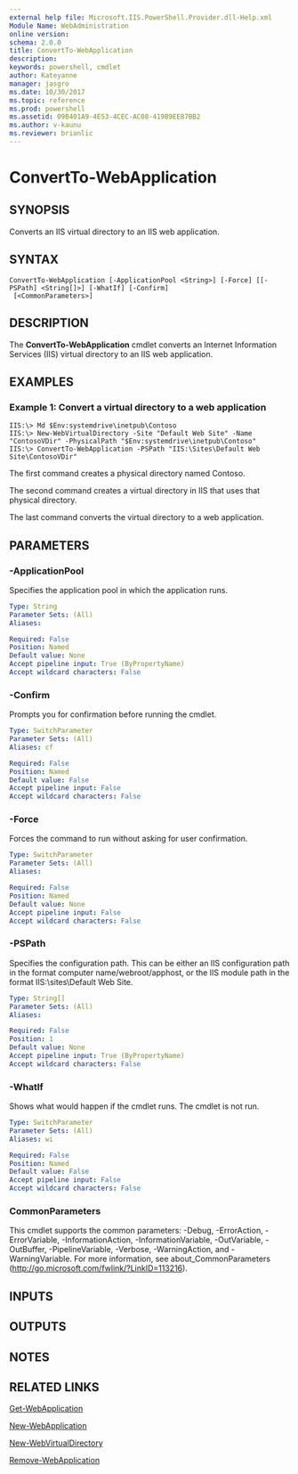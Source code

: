 ```yaml
---
external help file: Microsoft.IIS.PowerShell.Provider.dll-Help.xml
Module Name: WebAdministration
online version: 
schema: 2.0.0
title: ConvertTo-WebApplication
description: 
keywords: powershell, cmdlet
author: Kateyanne
manager: jasgro
ms.date: 10/30/2017
ms.topic: reference
ms.prod: powershell
ms.assetid: 09B401A9-4E53-4CEC-AC08-419B9EE87BB2
ms.author: v-kaunu
ms.reviewer: brianlic
---
```


# ConvertTo-WebApplication

## SYNOPSIS
Converts an IIS virtual directory to an IIS web application.

## SYNTAX

```
ConvertTo-WebApplication [-ApplicationPool <String>] [-Force] [[-PSPath] <String[]>] [-WhatIf] [-Confirm]
 [<CommonParameters>]
```

## DESCRIPTION
The **ConvertTo-WebApplication** cmdlet converts an Internet Information Services (IIS) virtual directory to an IIS web application.

## EXAMPLES

### Example 1: Convert a virtual directory to a web application
```
IIS:\> Md $Env:systemdrive\inetpub\Contoso 
IIS:\> New-WebVirtualDirectory -Site "Default Web Site" -Name "ContosoVDir" -PhysicalPath "$Env:systemdrive\inetpub\Contoso" 
IIS:\> ConvertTo-WebApplication -PSPath "IIS:\Sites\Default Web Site\ContosoVDir"
```

The first command creates a physical directory named Contoso.

The second command creates a virtual directory in IIS that uses that physical directory.

The last command converts the virtual directory to a web application.

## PARAMETERS

### -ApplicationPool
Specifies the application pool in which the application runs.

```yaml
Type: String
Parameter Sets: (All)
Aliases: 

Required: False
Position: Named
Default value: None
Accept pipeline input: True (ByPropertyName)
Accept wildcard characters: False
```

### -Confirm
Prompts you for confirmation before running the cmdlet.

```yaml
Type: SwitchParameter
Parameter Sets: (All)
Aliases: cf

Required: False
Position: Named
Default value: False
Accept pipeline input: False
Accept wildcard characters: False
```

### -Force
Forces the command to run without asking for user confirmation.

```yaml
Type: SwitchParameter
Parameter Sets: (All)
Aliases: 

Required: False
Position: Named
Default value: None
Accept pipeline input: False
Accept wildcard characters: False
```

### -PSPath
Specifies the configuration path.
This can be either an IIS configuration path in the format computer name/webroot/apphost, or the IIS module path in the format IIS:\sites\Default Web Site.

```yaml
Type: String[]
Parameter Sets: (All)
Aliases: 

Required: False
Position: 1
Default value: None
Accept pipeline input: True (ByPropertyName)
Accept wildcard characters: False
```

### -WhatIf
Shows what would happen if the cmdlet runs.
The cmdlet is not run.

```yaml
Type: SwitchParameter
Parameter Sets: (All)
Aliases: wi

Required: False
Position: Named
Default value: False
Accept pipeline input: False
Accept wildcard characters: False
```

### CommonParameters
This cmdlet supports the common parameters: -Debug, -ErrorAction, -ErrorVariable, -InformationAction, -InformationVariable, -OutVariable, -OutBuffer, -PipelineVariable, -Verbose, -WarningAction, and -WarningVariable. For more information, see about_CommonParameters (http://go.microsoft.com/fwlink/?LinkID=113216).

## INPUTS

## OUTPUTS

## NOTES

## RELATED LINKS

[Get-WebApplication](./Get-WebApplication.md)

[New-WebApplication](./New-WebApplication.md)

[New-WebVirtualDirectory](./New-WebVirtualDirectory.md)

[Remove-WebApplication](./Remove-WebApplication.md)

